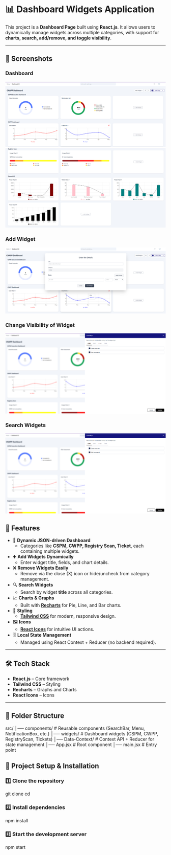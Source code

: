 # 📊 Dashboard Widgets Application

This project is a **Dashboard Page** built using **React.js**.
It allows users to dynamically manage widgets across multiple categories, with support for **charts, search, add/remove, and toggle visibility**.

---

## 📸 Screenshots

### Dashboard

![Dashboard](./screenshots/img1.png)
![Dashboard](./screenshots/img2.png)

### Add Widget

![Add Widget](./screenshots/img4.png)

### Change Visibility of Widget

![Add Widget](./screenshots/img3.png)

### Search Widgets

![Add Widget](./screenshots/img3.png)

## 🚀 Features

- 📂 **Dynamic JSON-driven Dashboard**
  - Categories like **CSPM, CWPP, Registry Scan, Ticket**, each containing multiple widgets.
- ➕ **Add Widgets Dynamically**
  - Enter widget title, fields, and chart details.
- ❌ **Remove Widgets Easily**
  - Remove via the close (X) icon or hide/uncheck from category management.
- 🔍 **Search Widgets**
  - Search by widget **title** across all categories.
- 📈 **Charts & Graphs**
  - Built with [**Recharts**](https://recharts.org/) for Pie, Line, and Bar charts.
- 🎨 **Styling**
  - [**Tailwind CSS**](https://tailwindcss.com/) for modern, responsive design.
- 🖼️ **Icons**
  - [**React Icons**](https://react-icons.github.io/react-icons/) for intuitive UI actions.
- 🗄️ **Local State Management**
  - Managed using React Context + Reducer (no backend required).

---

## 🛠️ Tech Stack

- **React.js** – Core framework
- **Tailwind CSS** – Styling
- **Recharts** – Graphs and Charts
- **React Icons** – Icons

---

## 📂 Folder Structure

src/
│── components/ # Reusable components (SearchBar, Menu, NotificationBox, etc.)
│── widgets/ # Dashboard widgets (CSPM, CWPP, RegistryScan, Tickets)
│── Data-Context/ # Context API + Reducer for state management
│── App.jsx # Root component
│── main.jsx # Entry point

## 📂 Project Setup & Installation

### 1️⃣ Clone the repository

git clone <project-repo-link>
cd <project-folder-name>

### 2️⃣ Install dependencies

npm install

### 3️⃣ Start the development server

npm start
